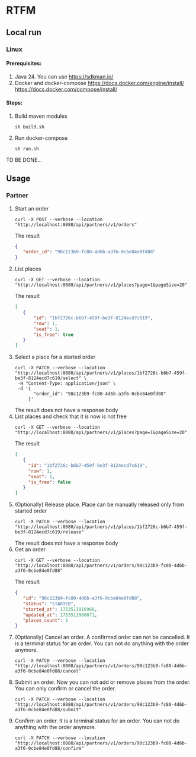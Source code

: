 # RTFM

## Local run

### Linux

#### Prerequisites:
1. Java 24. You can use https://sdkman.io/
2. Docker and docker-compose https://docs.docker.com/engine/install/ https://docs.docker.com/compose/install/

#### Steps:
1. Build maven modules
    ```shell
    sh build.sh
    ```
2. Run docker-compose
    ```shell
    sh run.sh
    ```

TO BE DONE...

## Usage

### Partner
1. Start an order
   ```shell
   curl -X POST --verbose --location "http://localhost:8080/api/partners/v1/orders"
   ```
   The result
   ```json
   {
      "order_id": "98c123b9-fc80-4d6b-a3f6-0cbe84e0fd88"
   }
   ```
2. List places
   ```shell
   curl -X GET --verbose --location "http://localhost:8080/api/partners/v1/places?page=1&pageSize=20"
   ```
   The result
   ```json
   [
      {
          "id": "1bf2726c-b6b7-459f-be3f-8124ecd7c619",
          "row": 1,
          "seat": 1,
          "is_free": true
      }
   ]
   ```
3. Select a place for a started order
   ```shell
   curl -X PATCH --verbose --location "http://localhost:8080/api/partners/v1/places/1bf2726c-b6b7-459f-be3f-8124ecd7c619/select" \
    -H "Content-Type: application/json" \
    -d '{
          "order_id": "98c123b9-fc80-4d6b-a3f6-0cbe84e0fd88"
        }'
   ```
   The result does not have a response body
4. List places and check that it is now is not free
   ```shell
   curl -X GET --verbose --location "http://localhost:8080/api/partners/v1/places?page=1&pageSize=20"
   ```
   The result
   ```json
   [
      {
        "id": "1bf2726c-b6b7-459f-be3f-8124ecd7c619",
        "row": 1,
        "seat": 1,
        "is_free": false
      }
   ]
   ```
5. (Optionally) Release place. Place can be manually released only from started order
   ```shell
   curl -X PATCH --verbose --location "http://localhost:8080/api/partners/v1/places/1bf2726c-b6b7-459f-be3f-8124ecd7c619/release"
   ```
   The result does not have a response body
6. Get an order
   ```shell
   curl -X GET --verbose --location "http://localhost:8080/api/partners/v1/orders/98c123b9-fc80-4d6b-a3f6-0cbe84e0fd88"
   ```
   The result
   ```json
   {
      "id": "98c123b9-fc80-4d6b-a3f6-0cbe84e0fd88",
      "status": "STARTED",
      "started_at": 1753513916968,
      "updated_at": 1753513966871,
      "places_count": 1
   }
   ```
7. (Optionally) Cancel an order. A confirmed order can not be cancelled. It is a terminal status for an order. You can not do anything with the order anymore.
   ```shell
   curl -X PATCH --verbose --location "http://localhost:8080/api/partners/v1/orders/98c123b9-fc80-4d6b-a3f6-0cbe84e0fd88/cancel"
   ```
8. Submit an order. Now you can not add or remove places from the order. You can only confirm or cancel the order.
   ```shell
   curl -X PATCH --verbose --location "http://localhost:8080/api/partners/v1/orders/98c123b9-fc80-4d6b-a3f6-0cbe84e0fd88/submit"
   ```
9. Confirm an order. It is a terminal status for an order. You can not do anything with the order anymore.
   ```shell
   curl -X PATCH --verbose --location "http://localhost:8080/api/partners/v1/orders/98c123b9-fc80-4d6b-a3f6-0cbe84e0fd88/confirm"
   ```
